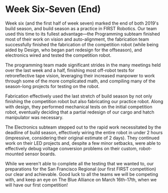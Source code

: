 <!--
Weeks Six-Seven
2019-2-20 12:00
2019 Season
Week six (and the first half of week seven) marked the end of both 2019's build season, and build season as a practice in FIRST Robotics.
-->

# Week Six-Seven (End)

Week six (and the first half of week seven) marked the end of both 2019's build season, and build season as a practice in FIRST Robotics. Our team used this time to its fullest advantage—the Programming subteam finished most of their work on vision and auto-alignment, the fabrication team successfully finished the fabrication of the competition robot (while being aided by Design, who began part redesign for the offseason), and electronics wired and tested the competition robot.

The programming team made significant strides in the many meetings held over the last week and a half, finishing most off-robot tests for retroreflective tape vision, leveraging their increased manpower to work through some of the more complicated math, and compiling many of the season-long projects for testing on the robot.

Fabrication effectively used the last stretch of build season by not only finishing the competition robot but also fabricating our practice robot. Along with design, they performed mechanical tests on the initial competition robot, eventually deciding that a partial redesign of our cargo and hatch manipulator was necessary.

The Electronics subteam stepped out to the rapid work necessitated by the deadline of build season, effectively wiring the entire robot in under 2 hours (impressive, considering their original estimate of 2 days). They continued work on their LED projects and, despite a few minor setbacks, were able to effectively debug voltage conversion problems on their custom, robot-mounted sensor boards.

While we weren't able to complete all the testing that we wanted to, our preparations for the San Francisco Regional (our first FIRST competition) our clear and achievable. Good luck to all the teams we will be competing with, and keep an eye on The Blue Alliance on March 16th-17th, when we will have our first competition!

